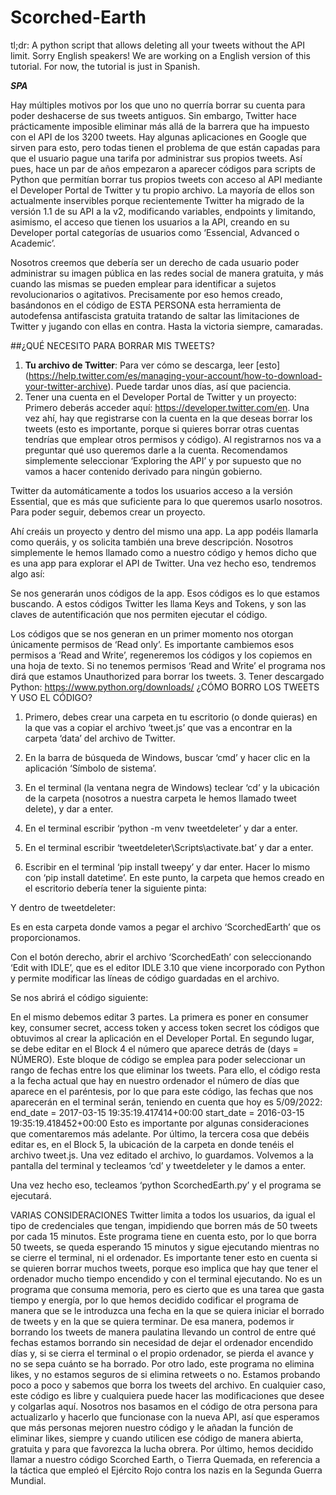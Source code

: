 # Scorched-Earth
tl;dr: A python script that allows deleting all your tweets without the API limit.
Sorry English speakers! We are working on a English version of this tutorial. For now, the tutorial is just in Spanish.

*__SPA__*

Hay múltiples motivos por los que uno no querría borrar su cuenta para poder deshacerse de sus tweets antiguos. Sin embargo, Twitter hace prácticamente imposible eliminar más allá de la barrera que ha impuesto con el API de los 3200 tweets. Hay algunas aplicaciones en Google que sirven para esto, pero todas tienen el problema de que están capadas para que el usuario pague una tarifa por administrar sus propios tweets. Así pues, hace un par de años empezaron a aparecer códigos para scripts de Python que permitían borrar tus propios tweets con acceso al API mediante el Developer Portal de Twitter y tu propio archivo. La mayoría de ellos son actualmente inservibles porque recientemente Twitter ha migrado de la versión 1.1 de su API a la v2, modificando variables, endpoints y limitando, asimismo, el acceso que tienen los usuarios a la API, creando en su Developer portal categorías de usuarios como ‘Essencial, Advanced o Academic’. 

Nosotros creemos que debería ser un derecho de cada usuario poder administrar su imagen pública en las redes social de manera gratuita, y más cuando las mismas se pueden emplear para identificar a sujetos revolucionarios o agitativos. Precisamente por eso hemos creado, basándonos en el código de ESTA PERSONA esta herramienta de autodefensa antifascista gratuita tratando de saltar las limitaciones de Twitter y jugando con ellas en contra. Hasta la victoria siempre, camaradas.

##¿QUÉ NECESITO PARA BORRAR MIS TWEETS?
1. **Tu archivo de Twitter**: Para ver cómo se descarga, leer [esto] 
(https://help.twitter.com/es/managing-your-account/how-to-download-your-twitter-archive). Puede tardar unos días, así que paciencia.
2. Tener una cuenta en el Developer Portal de Twitter y un proyecto: Primero deberás acceder aquí: https://developer.twitter.com/en. Una vez ahí, hay que registrarse con la cuenta en la que deseas borrar los tweets (esto es importante, porque si quieres borrar otras cuentas tendrías que emplear otros permisos y código). Al registrarnos nos va a preguntar qué uso queremos darle a la cuenta. Recomendamos simplemente seleccionar ‘Exploring the API’ y por supuesto que no vamos a hacer contenido derivado para ningún gobierno.
 
Twitter da automáticamente a todos los usuarios acceso a la versión Essential, que es más que suficiente para lo que queremos usarlo nosotros. Para poder seguir, debemos crear un proyecto. 
 
Ahí creáis un proyecto y dentro del mismo una app. La app podéis llamarla como queráis, y os solicita también una breve descripción. Nosotros simplemente le hemos llamado como a nuestro código y hemos dicho que es una app para explorar el API de Twitter.
Una vez hecho eso, tendremos algo así:
 
Se nos generarán unos códigos de la app. Esos códigos es lo que estamos buscando. A estos códigos Twitter les llama Keys and Tokens, y son las claves de autentificación que nos permiten ejecutar el código.
 
 
Los códigos que se nos generan en un primer momento nos otorgan únicamente permisos de ‘Read only’. Es importante cambiemos esos permisos a ‘Read and Write’, regeneremos los códigos y los copiemos en una hoja de texto. Si no tenemos permisos ‘Read and Write’ el programa nos dirá que estamos Unauthorized para borrar los tweets.
3. Tener descargado Python: https://www.python.org/downloads/
¿CÓMO BORRO LOS TWEETS Y USO EL CÓDIGO?
1. Primero, debes crear una carpeta en tu escritorio (o donde quieras) en la que vas a copiar el archivo ‘tweet.js’ que vas a encontrar en la carpeta ‘data’ del archivo de Twitter.
2. En la barra de búsqueda de Windows, buscar ‘cmd’ y hacer clic en la aplicación ‘Símbolo de sistema’.
3. En el terminal (la ventana negra de Windows) teclear ‘cd’ y la ubicación de la carpeta (nosotros a nuestra carpeta le hemos llamado tweet delete), y dar a enter.
 
4. En el terminal escribir ‘python -m venv tweetdeleter’ y dar a enter.
5. En el terminal escribir ‘tweetdeleter\Scripts\activate.bat’ y dar a enter.
6. Escribir en el terminal ‘pip install tweepy’ y dar enter. Hacer lo mismo con ‘pip install datetime’.
En este punto, la carpeta que hemos creado en el escritorio debería tener la siguiente pinta:
 
Y dentro de tweetdeleter:
 
Es en esta carpeta donde vamos a pegar el archivo ‘ScorchedEarth’ que os proporcionamos. 
 
Con el botón derecho, abrir el archivo ‘ScorchedEath’ con seleccionando ‘Edit with IDLE’, que es el editor IDLE 3.10 que viene incorporado con Python y permite modificar las líneas de código guardadas en el archivo.
 
Se nos abrirá el código siguiente:
 
En el mismo debemos editar 3 partes. La primera es poner en consumer key, consumer secret, access token y access token secret los códigos que obtuvimos al crear la aplicación en el Developer Portal.
En segundo lugar, se debe editar en el Block 4 el número que aparece detrás de (days = NÚMERO). Este bloque de código se emplea para poder seleccionar un rango de fechas entre los que eliminar los tweets. Para ello, el código resta a la fecha actual que hay en nuestro ordenador el número de días que aparece en el paréntesis, por lo que para este código, las fechas que nos aparecerán en el terminal serán, teniendo en cuenta que hoy es 5/09/2022: 
end_date =  2017-03-15 19:35:19.417414+00:00
start_date =  2016-03-15 19:35:19.418452+00:00
Esto es importante por algunas consideraciones que comentaremos más adelante.
Por último, la tercera cosa que debéis editar es, en el Block 5, la ubicación de la carpeta en donde tenéis el archivo tweet.js. 
Una vez editado el archivo, lo guardamos. Volvemos a la pantalla del terminal y tecleamos ‘cd’ y tweetdeleter y le damos a enter.
 
Una vez hecho eso, tecleamos ‘python ScorchedEarth.py’ y el programa se ejecutará.
 
VARIAS CONSIDERACIONES
Twitter limita a todos los usuarios, da igual el tipo de credenciales que tengan, impidiendo que borren más de 50 tweets por cada 15 minutos. Este programa tiene en cuenta esto, por lo que borra 50 tweets, se queda esperando 15 minutos y sigue ejecutando mientras no se cierre el terminal, ni el ordenador. Es importante tener esto en cuenta si se quieren borrar muchos tweets, porque eso implica que hay que tener el ordenador mucho tiempo encendido y con el terminal ejecutando. No es un programa que consuma memoria, pero es cierto que es una tarea que gasta tiempo y energía, por lo que hemos decidido codificar el programa de manera que se le introduzca una fecha en la que se quiera iniciar el borrado de tweets y en la que se quiera terminar. De esa manera, podemos ir borrando los tweets de manera paulatina llevando un control de entre qué fechas estamos borrando sin necesidad de dejar el ordenador encendido días y, si se cierra el terminal o el propio ordenador, se pierda el avance y no se sepa cuánto se ha borrado.
Por otro lado, este programa no elimina likes, y no estamos seguros de si elimina retweets o no. Estamos probando poco a poco y sabemos que borra los tweets del archivo. En cualquier caso, este código es libre y cualquiera puede hacer las modificaciones que desee y colgarlas aquí. Nosotros nos basamos en el código de otra persona para actualizarlo y hacerlo que funcionase con la nueva API, así que esperamos que más personas mejoren nuestro código y le añadan la función de eliminar likes, siempre y cuando utilicen ese código de manera abierta, gratuita y para que favorezca la lucha obrera.
Por último, hemos decidido llamar a nuestro código Scorched Earth, o Tierra Quemada, en referencia a la táctica que empleó el Ejército Rojo contra los nazis en la Segunda Guerra Mundial.


